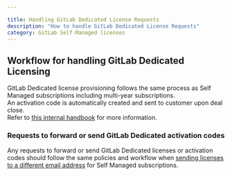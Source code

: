 ```yaml
---

title: Handling GitLab Dedicated License Requests
description: "How to handle GitLab Dedicated License Requests"
category: GitLab Self-Managed licenses
---
```



## Workflow for handling GitLab Dedicated Licensing

GitLab Dedicated license provisioning follows the same process as Self Managed subscriptions including multi-year subscriptions.  
An activation code is automatically created and sent to customer upon deal close.  
Refer to [this internal handbook](https://internal.gitlab.com/handbook/engineering/dedicated/#new-customer-process) for more information.

### Requests to forward or send GitLab Dedicated activation codes

Any requests to forward or send GitLab Dedicated licenses or activation codes should follow the same policies and workflow when
[sending licenses to a different email address](/handbook/support/license-and-renewals/workflows/self-managed/sending_license_to_different_email)
for Self Managed subscriptions.
